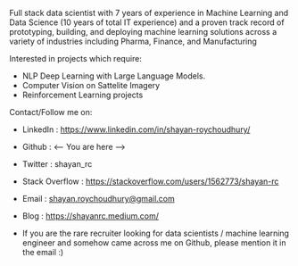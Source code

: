 Full stack data scientist with 7 years of experience in Machine Learning and Data Science (10 years of total IT
experience) and a proven track record of prototyping, building, and deploying machine learning solutions across a variety of
industries including Pharma, Finance, and Manufacturing

Interested in projects which require:
- NLP Deep Learning with Large Language Models. 
- Computer Vision on Sattelite Imagery 
- Reinforcement Learning projects

Contact/Follow me on:
- LinkedIn : https://www.linkedin.com/in/shayan-roychoudhury/
- Github : <-- You are here -->
- Twitter : shayan_rc
- Stack Overflow : https://stackoverflow.com/users/1562773/shayan-rc
- Email : shayan.roychoudhury@gmail.com
- Blog : https://shayanrc.medium.com/

- If you are the rare recruiter looking for data scientists / machine learning engineer and somehow came across me on Github, please mention it in the email :)

<!---
shayanrc/shayanrc is a ✨ special ✨ repository because its `README.md` (this file) appears on your GitHub profile.
You can click the Preview link to take a look at your changes.
--->
